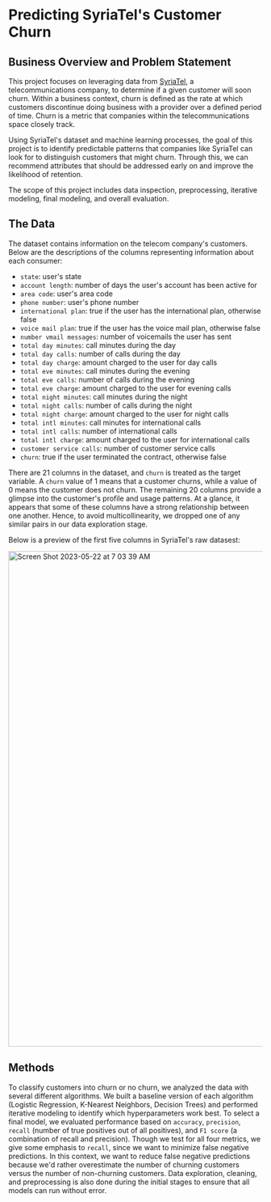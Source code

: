 # Predicting SyriaTel's Customer Churn

## Business Overview and Problem Statement
This project focuses on leveraging data from [SyriaTel](https://www.kaggle.com/datasets/becksddf/churn-in-telecoms-dataset), a telecommunications company, to determine if a given customer will soon churn. Within a business context, churn is defined as the rate at which customers discontinue doing business with a provider over a defined period of time. Churn is a metric that companies within the telecommunications space closely track. 

Using SyriaTel's dataset and machine learning processes, the goal of this project is to identify predictable patterns that companies like SyriaTel can look for to distinguish customers that might churn. Through this, we can recommend attributes that should be addressed early on and improve the likelihood of retention.

The scope of this project includes data inspection, preprocessing, iterative modeling, final modeling, and overall evaluation.

## The Data
The dataset contains information on the telecom company's customers. Below are the descriptions of the columns representing information about each consumer:

* `state`: user's state
* `account length`: number of days the user's account has been active for
* `area code`: user's area code
* `phone number`: user's phone number
* `international plan`: true if the user has the international plan, otherwise false
* `voice mail plan`: true if the user has the voice mail plan, otherwise false
* `number vmail messages`: number of voicemails the user has sent
* `total day minutes`: call minutes during the day
* `total day calls`: number of calls during the day
* `total day charge`: amount charged to the user for day calls
* `total eve minutes`: call minutes during the evening
* `total eve calls`: number of calls during the evening
* `total eve charge`: amount charged to the user for evening calls
* `total night minutes`: call minutes during the night
* `total night calls`: number of calls during the night
* `total night charge`: amount charged to the user for night calls
* `total intl minutes`: call minutes for international calls
* `total intl calls`: number of international calls
* `total intl charge`: amount charged to the user for international calls
* `customer service calls`: number of customer service calls
* `churn`: true if the user terminated the contract, otherwise false

There are 21 columns in the dataset, and `churn` is treated as the target variable. A `churn` value of 1 means that a customer churns, while a value of 0 means the customer does not churn. The remaining 20 columns provide a glimpse into the customer's profile and usage patterns. At a glance, it appears that some of these columns have a strong relationship between one another. Hence, to avoid multicollinearity, we dropped one of any similar pairs in our data exploration stage.

Below is a preview of the first five columns in SyriaTel's raw datasest:

<img width="980" alt="Screen Shot 2023-05-22 at 7 03 39 AM" src="https://github.com/keziasetokusumo/p3_project/assets/111642763/7203fb0d-fa3a-403a-a875-7e24b933485a">

## Methods
 To classify customers into churn or no churn, we analyzed the data with several different algorithms. We built a baseline version of each algorithm (Logistic Regression, K-Nearest Neighbors, Decision Trees) and performed iterative modeling to identify which hyperparameters work best. To select a final model, we evaluated performance based on `accuracy`, `precision`, `recall` (number of true positives out of all positives), and `F1 score` (a combination of recall and precision). Though we test for all four metrics, we give some emphasis to `recall`, since we want to minimize false negative predictions. In this context, we want to reduce false negative predictions because we'd rather overestimate the number of churning customers versus the number of non-churning customers. Data exploration, cleaning, and preprocessing is also done during the initial stages to ensure that all models can run without error.

